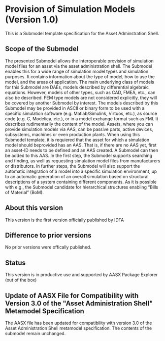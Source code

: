 # Provision of Simulation Models (Version 1.0) 

This is a Submodel template specification for the Asset Adminstration Shell.

## Scope of the Submodel 

The presented Submodel allows the interoperable provision of simulation model files for an asset via the 
asset administration shell. The Submodel enables this for a wide range of simulation model types and 
simulation purposes. It contains information about the type of model, how to use the model, and the areas of 
application.
The main underlying class of models for this Submodel are DAEs, models described by differential algebraic 
equations. However, models of other types, such as CAD, FMEA, etc., can also be described. FEM type 
models are not considered explicitly, they will be covered by another Submodel by interest. The models
described by this Submodel may be provided in ASCII or binary form to be used with a specific simulation 
software (e.g. Matlab/Simulink, Virtuos, etc.), as source code (e.g. C, Modelica, etc.), or in a model exchange 
format such as FMI.
It describes rudimentarily the content of the model.
Assets, where you can provide simulation models via AAS, can be passive parts, active devices, 
subsystems, machines or even production plants. When using this Submodel template, it is requiered that 
the asset for which a simulation model should beprovided has an AAS. That is, if there are no AAS yet, first 
an asset-ID needs to be defined and an AAS created. A Submodel can then be added to this AAS.
In the first step, the Submodel supports searching and finding, as well as requesting simulation model files
from manufacturers or distributors.
In further steps, the Submodel will also support the automatic integration of a model into a specific simulation 
environment, up to an automatic generation of an overall simulation based on structural descriptions of a 
system containing different components. As it is possible with e.g., the Submodel candidate for hierarchical 
structures enabling “Bills of Material” (BoM).

## About this version

This version is the first version officially published by IDTA


## Difference to prior versions

No prior versions were offically published.

## Status

This version is in productive use and supported by AASX Package Explorer (out of the box)

## Update of AASX File for Compatibility with Version 3.0 of the "Asset Administration Shell" Metamodel Specification

The AASX file has been updated for compatibility with version 3.0 of the Asset Administration Shell metamodel specification. The contents of the submodel remain unchanged.
